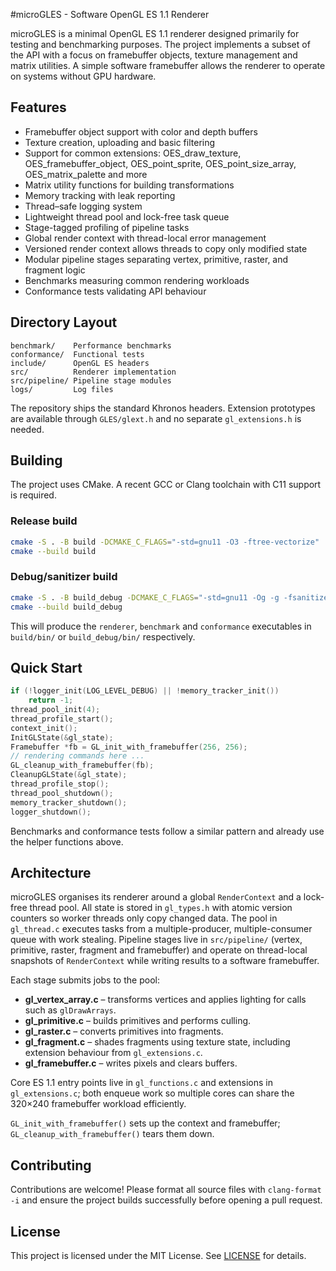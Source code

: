#microGLES - Software OpenGL ES 1.1 Renderer

microGLES is a minimal OpenGL ES 1.1 renderer designed primarily for testing and benchmarking purposes. The project implements a subset of the API with a focus on framebuffer objects, texture management and matrix utilities. A simple software framebuffer allows the renderer to operate on systems without GPU hardware.

## Features

- Framebuffer object support with color and depth buffers
- Texture creation, uploading and basic filtering
- Support for common extensions: OES_draw_texture, OES_framebuffer_object,
  OES_point_sprite, OES_point_size_array, OES_matrix_palette and more
- Matrix utility functions for building transformations
- Memory tracking with leak reporting
- Thread–safe logging system
- Lightweight thread pool and lock-free task queue
- Stage-tagged profiling of pipeline tasks
- Global render context with thread-local error management
- Versioned render context allows threads to copy only modified state
- Modular pipeline stages separating vertex, primitive, raster, and fragment logic
- Benchmarks measuring common rendering workloads
- Conformance tests validating API behaviour

## Directory Layout

```
benchmark/    Performance benchmarks
conformance/  Functional tests
include/      OpenGL ES headers
src/          Renderer implementation
src/pipeline/ Pipeline stage modules
logs/         Log files
```

The repository ships the standard Khronos headers. Extension prototypes are
available through `GLES/glext.h` and no separate `gl_extensions.h` is needed.

## Building

The project uses CMake. A recent GCC or Clang toolchain with C11 support is required.

### Release build

```bash
cmake -S . -B build -DCMAKE_C_FLAGS="-std=gnu11 -O3 -ftree-vectorize"
cmake --build build
```

### Debug/sanitizer build

```bash
cmake -S . -B build_debug -DCMAKE_C_FLAGS="-std=gnu11 -Og -g -fsanitize=undefined,address"
cmake --build build_debug
```

This will produce the `renderer`, `benchmark` and `conformance` executables in `build/bin/` or `build_debug/bin/` respectively.

## Quick Start

```c
if (!logger_init(LOG_LEVEL_DEBUG) || !memory_tracker_init())
    return -1;
thread_pool_init(4);
thread_profile_start();
context_init();
InitGLState(&gl_state);
Framebuffer *fb = GL_init_with_framebuffer(256, 256);
// rendering commands here ...
GL_cleanup_with_framebuffer(fb);
CleanupGLState(&gl_state);
thread_profile_stop();
thread_pool_shutdown();
memory_tracker_shutdown();
logger_shutdown();
```

Benchmarks and conformance tests follow a similar pattern and already use the helper functions above.
## Architecture

microGLES organises its renderer around a global `RenderContext` and a lock-free thread pool.
All state is stored in `gl_types.h` with atomic version counters so worker
threads only copy changed data. The pool in `gl_thread.c` executes tasks from a
multiple-producer, multiple-consumer queue with work stealing.
Pipeline stages live in `src/pipeline/` (vertex, primitive, raster, fragment and
framebuffer) and operate on thread-local snapshots of `RenderContext` while
writing results to a software framebuffer.

Each stage submits jobs to the pool:
* **gl_vertex_array.c** – transforms vertices and applies lighting for calls
  such as `glDrawArrays`.
* **gl_primitive.c** – builds primitives and performs culling.
* **gl_raster.c** – converts primitives into fragments.
* **gl_fragment.c** – shades fragments using texture state, including
  extension behaviour from `gl_extensions.c`.
* **gl_framebuffer.c** – writes pixels and clears buffers.

Core ES 1.1 entry points live in `gl_functions.c` and extensions in
`gl_extensions.c`;
both enqueue work so multiple cores can share the 320×240 framebuffer
	workload efficiently.

`GL_init_with_framebuffer()` sets up the context and framebuffer; `GL_cleanup_with_framebuffer()` tears them down.

## Contributing

Contributions are welcome! Please format all source files with `clang-format -i` and ensure the project builds successfully before opening a pull request.

## License

This project is licensed under the MIT License. See [LICENSE](LICENSE) for details.
